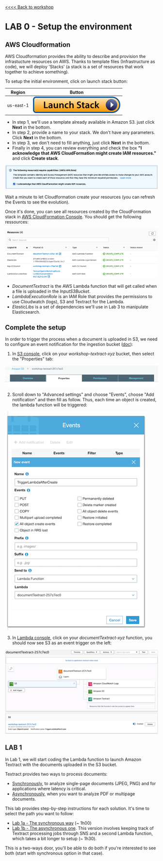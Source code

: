 
[<<<< Back to workshop](../README.md)

# LAB 0 - Setup the environment

## AWS Cloudformation

AWS Cloudformation provides the ability to describe and provision the infrastucture resources on AWS. Thanks to template files (Infrastructure as code), we will deploy 'Stacks' (a stack is a set of resources that work together to achieve something).

To setup the initial environment, click on launch stack button:

Region | Button
------------ | -------------
us-east-1 | [![Launch stack in us-east-1](../images/launch-stack.svg)](https://console.aws.amazon.com/cloudformation/home?region=us-east-1#/stacks/new?stackName=TextractApolloWorkshopStack&templateURL=https://s3.amazonaws.com/aws-textract-workshop/bootstrap/cfn-template.yaml)

- In step 1, we'll use a template already available in Amazon S3. just click **Next** in the bottom.
- In step 2, provide a name to your stack. We don't have any parameters. Click **Next** in the bottom.
- In step 3, we don't need to fill anything, just click **Next** in the bottom.
- Finally in step 4, you can review everything and check the box **"I acknowledge that AWS CloudFormation might create IAM resources."** and click **Create stack**.

![Capabilities](images/cloudformation.png)

Wait a minute to let Cloudformation create your resources (you can refresh the Events to see the evolution).

Once it's done, you can see all resources created by the CloudFormation stack in [AWS CloudFormation Console](https://console.aws.amazon.com/cloudformation/home?region=us-east-1). You should get the following ressources:

![Stack CloudFormation](images/stack.png)

- *DocumentTextract* is the AWS Lambda function that will get called when a file is uploaded in the *InputS3Bucket*. 
- *LambdaExecutionRole* is an IAM Role that provides the permissions to use Cloudwatch (logs), S3 and Textract for the Lambda.
- *ElasticLibs* is a set of dependencies we'll use in Lab 3 to manipulate Elasticsearch.

## Complete the setup
In order to trigger the process when a document is uploaded in S3, we need to configure an event notification for the ingestion bucket ([doc](https://docs.aws.amazon.com/AmazonS3/latest/user-guide/enable-event-notifications.html)):

1. In [S3 console](https://s3.console.aws.amazon.com/s3/buckets/), click on your *workshop-textract-xyz* bucket, then select the "Properties" tab:

  ![S3 properties](images/S3Properties.png)

2. Scroll down to "Advanced settings" and choose "Events", choose "Add notification" and then fill as follow. Thus, each time an object is created, the lambda function will be triggered:

  ![S3 events](images/S3Event.png)

3. In [Lambda console](https://console.aws.amazon.com/lambda/home?region=us-east-1), click on your *documentTextract-xyz* function, you should now see S3 as an event trigger on the left:

  ![S3 as a trigger for the Lambda function](images/S3Event2.png)


## LAB 1
In Lab 1, we will start coding the Lambda function to launch Amazon Textract with the documents uploaded in the S3 bucket.

Textract provides two ways to process documents:
 
 - [Synchronously](https://docs.aws.amazon.com/textract/latest/dg/sync-calling.html), to analyze single-page documents (JPEG, PNG) and for applications where latency is critical. 
 - [Asynchronously](https://docs.aws.amazon.com/textract/latest/dg/api-async.html), when you want to analyze PDF or multipage documents. 

This lab provides step-by-step instructions for each solution. It's time to select the path you want to follow:

- [Lab 1a - The synchronous way](../synchronous/Lab1/README.md) (~ 1h00)
- [Lab 1b - The asynchronous one](../asynchronous/Lab1/README.md).  This version involves keeping track of Textract processing jobs through SNS and a second Lambda function, which takes a bit longer to setup (~ 1h30).

This is a two-ways door, you'll be able to do both if you're interested to see both (start with synchronous option in that case).